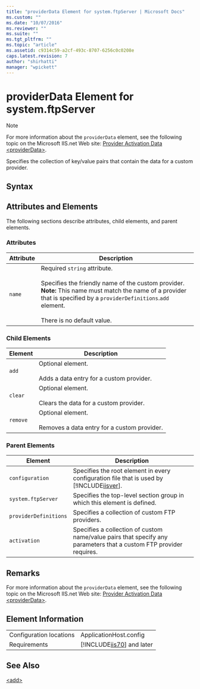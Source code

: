 ```yaml
---
title: "providerData Element for system.ftpServer | Microsoft Docs"
ms.custom: ""
ms.date: "10/07/2016"
ms.reviewer: ""
ms.suite: ""
ms.tgt_pltfrm: ""
ms.topic: "article"
ms.assetid: c9314c59-a2cf-493c-8707-6256c0c0208e
caps.latest.revision: 7
author: "shirhatti"
manager: "wpickett"
---
```

# providerData Element for system.ftpServer
> [!NOTE]
>  For more information about the `providerData` element, see the following topic on the Microsoft IIS.net Web site: [Provider Activation Data \<providerData>](http://www.iis.net/ConfigReference/system.ftpServer/providerDefinitions/activation/providerData).  
  
 Specifies the collection of key/value pairs that contain the data for a custom provider.  
  
## Syntax  
  
## Attributes and Elements  
 The following sections describe attributes, child elements, and parent elements.  
  
### Attributes  
  
|Attribute|Description|  
|---------------|-----------------|  
|`name`|Required `string` attribute.<br /><br /> Specifies the friendly name of the custom provider. **Note:**  This name must match the name of a provider that is specified by a `providerDefinitions`.`add` element. <br /><br /> There is no default value.|  
  
### Child Elements  
  
|Element|Description|  
|-------------|-----------------|  
|`add`|Optional element.<br /><br /> Adds a data entry for a custom provider.|  
|`clear`|Optional element.<br /><br /> Clears the data for a custom provider.|  
|`remove`|Optional element.<br /><br /> Removes a data entry for a custom provider.|  
  
### Parent Elements  
  
|Element|Description|  
|-------------|-----------------|  
|`configuration`|Specifies the root element in every configuration file that is used by [!INCLUDE[iisver](../../reference/admin/includes/iisver-md.md)].|  
|`system.ftpServer`|Specifies the top-level section group in which this element is defined.|  
|`providerDefinitions`|Specifies a collection of custom FTP providers.|  
|`activation`|Specifies a collection of custom name/value pairs that specify any parameters that a custom FTP provider requires.|  
  
## Remarks  
 For more information about the `providerData` element, see the following topic on the Microsoft IIS.net Web site: [Provider Activation Data \<providerData>](http://www.iis.net/ConfigReference/system.ftpServer/providerDefinitions/activation/providerData).  
  
## Element Information  
  
|||  
|-|-|  
|Configuration locations|ApplicationHost.config|  
|Requirements|[!INCLUDE[iis70](../../reference/admin/includes/iis70-md.md)] and later|  
  
## See Also  
 [\<add>](../../reference/admin/add-element-for-system-ftpserver.md)